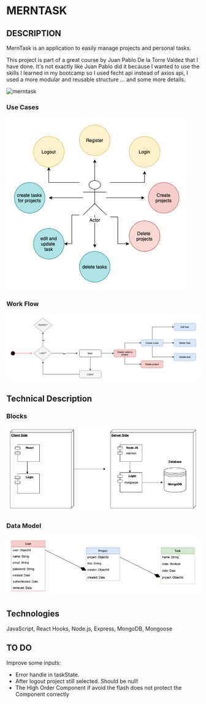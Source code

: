 # MERNTASK

## DESCRIPTION
MernTask is an application to easily manage projects and personal tasks.

This project is part of a great course by Juan Pablo De la Torre Valdez that I have done. It's not exactly like Juan Pablo did it because I wanted to use the skills I learned in my bootcamp so I used fecht api instead of axios api, I used a more modular and reusable structure ... and some more details.

![merntask](https://media.giphy.com/media/QsU3vYYHB69R3bvBMK/giphy.gif)


### Use Cases

![use cases](./images/usecasemerntask.png)

### Work Flow

![work flow](./images/workflowmerntask.png)

## Technical Description

### Blocks

![blocks](./images/blocksmerntask.png)

### Data Model

![data model](./images/datamodelmerntask.png)

## Technologies
JavaScript, React Hooks, Node.js, Express, MongoDB, Mongoose

## TO DO
Improve some inputs:

- Error handle in taskState.
- After logout project still selected. Should be null!
- The High Order Component if avoid the flash does not protect the Component correctly
